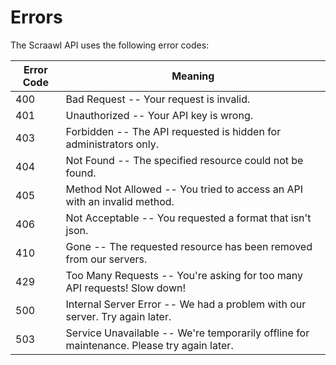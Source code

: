 # Errors
The Scraawl API uses the following error codes:


Error Code | Meaning
---------- | -------
400 | Bad Request -- Your request is invalid.
401 | Unauthorized -- Your API key is wrong.
403 | Forbidden -- The API requested is hidden for administrators only.
404 | Not Found -- The specified resource could not be found.
405 | Method Not Allowed -- You tried to access an API with an invalid method.
406 | Not Acceptable -- You requested a format that isn't json.
410 | Gone -- The requested resource has been removed from our servers.
429 | Too Many Requests -- You're asking for too many API requests! Slow down!
500 | Internal Server Error -- We had a problem with our server. Try again later.
503 | Service Unavailable -- We're temporarily offline for maintenance. Please try again later.
